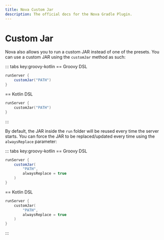 ```yaml
---
title: Nova Custom Jar
description: The official docs for the Nova Gradle Plugin.
---
```


# Custom Jar

Nova also allows you to run a custom JAR instead of one of the presets. You can use a custom JAR using the `customJar` method as such:

::: tabs key:groovy-kotlin
== Groovy DSL
``` Groovy 
runServer {
    customJar("PATH")
}
```
== Kotlin DSL
``` Kotlin
runServer {
    customJar("PATH")
}
```
:::

By default, the JAR inside the `run` folder will be reused every time the server starts. You can force the JAR to be replaced/updated every time using the `alwaysReplace` parameter:

::: tabs key:groovy-kotlin
== Groovy DSL
``` Groovy
runServer {
    customJar(
        "PATH",
        alwaysReplace = true
    )
}
```
== Kotlin DSL
``` Kotlin
runServer {
    customJar(
        "PATH",
        alwaysReplace = true
    )
}
```
:::
